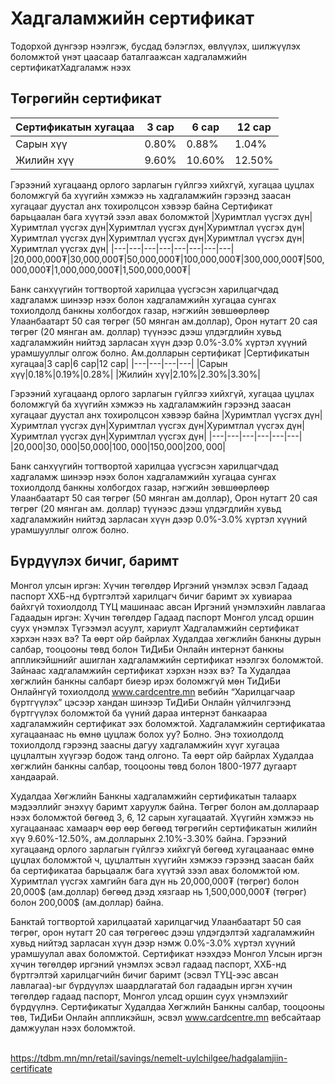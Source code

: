 # Хадгаламжийн сертификат
Тодорхой дүнгээр нээлгэж, бусдад бэлэглэх, өвлүүлэх, шилжүүлэх боломжтой үнэт цаасаар баталгаажсан хадгаламжийн сертификатХадгаламж нээх


## Төгрөгийн сертификат
|Сертификатын хугацаа|3 сар|6 сар|12 сар|
|---|---|---|---|
|Сарын хүү|0.80%|0.88%|1.04%|
|Жилийн хүү|9.60%|10.60%|12.50%|

Гэрээний хугацаанд орлого зарлагын гүйлгээ хийхгүй, хугацаа цуцлах боломжгүй ба хүүгийн хэмжээ нь хадгаламжийн гэрээнд заасан хугацааг дуустал анх тохиролцсон хэвээр байна
Сертификат барьцаалан бага хүүтэй зээл авах боломжтой
|Хуримтлал үүсгэх дүн|Хуримтлал үүсгэх дүн|Хуримтлал үүсгэх дүн|Хуримтлал үүсгэх дүн|Хуримтлал үүсгэх дүн|Хуримтлал үүсгэх дүн|Хуримтлал үүсгэх дүн|Хуримтлал үүсгэх дүн|
|---|---|---|---|---|---|---|---|
|20,000,000₮|30,000,000₮|50,000,000₮|100,000,000₮|300,000,000₮|500,000,000₮|1,000,000,000₮|1,500,000,000₮|

Банк санхүүгийн тогтвортой харилцаа үүсгэсэн харилцагчдад хадгаламж шинээр нээх болон хадгаламжийн хугацаа сунгах тохиолдолд банкны холбогдох газар, нэгжийн зөвшөөрлөөр Улаанбаатарт 50 сая төгрөг (50 мянган ам.доллар), Орон нутагт 20 сая төгрөг (20 мянган ам. доллар) түүнээс дээш үлдэгдлийн хувьд хадгаламжийн нийтэд зарласан хүүн дээр 0.0%-3.0% хүртэл хүүний урамшууллыг олгож болно.
Ам.долларын сертификат
|Сертификатын хугацаа|3 сар|6 сар|12 сар|
|---|---|---|---|
|Сарын хүү|0.18%|0.19%|0.28%|
|Жилийн хүү|2.10%|2.30%|3.30%|

Гэрээний хугацаанд орлого зарлагын гүйлгээ хийхгүй, хугацаа цуцлах боломжгүй ба хүүгийн хэмжээ нь хадгаламжийн гэрээнд заасан хугацааг дуустал анх тохиролцсон хэвээр байна
|Хуримтлал үүсгэх дүн|Хуримтлал үүсгэх дүн|Хуримтлал үүсгэх дүн|Хуримтлал үүсгэх дүн|Хуримтлал үүсгэх дүн|Хуримтлал үүсгэх дүн|
|---|---|---|---|---|---|
|20,000$|30,000$|50,000$|100,000$|150,000$|200,000$|

Банк санхүүгийн тогтвортой харилцаа үүсгэсэн харилцагчдад хадгаламж шинээр нээх болон хадгаламжийн хугацаа сунгах тохиолдолд банкны холбогдох газар, нэгжийн зөвшөөрлөөр Улаанбаатарт 50 сая төгрөг (50 мянган ам.доллар), Орон нутагт 20 сая төгрөг (20 мянган ам. доллар) түүнээс дээш үлдэгдлийн хувьд хадгаламжийн нийтэд зарласан хүүн дээр 0.0%-3.0% хүртэл хүүний урамшууллыг олгож болно.

## Бүрдүүлэх бичиг, баримт
Монгол улсын иргэн:
Хүчин төгөлдөр Иргэний үнэмлэх эсвэл Гадаад паспорт
ХХБ-нд бүртгэлтэй харилцагч бичиг баримт эх хувиараа байхгүй тохиолдолд ТҮЦ машинаас авсан Иргэний үнэмлэхийн лавлагаа
Гадаадын иргэн:
Хүчин төгөлдөр Гадаад паспорт
Монгол улсад оршин суух үнэмлэх
Түгээмэл асуулт, хариулт
Хадгаламжийн сертификат хэрхэн нээх вэ?
Та өөрт ойр байрлах Худалдаа хөгжлийн банкны дурын салбар, тооцооны төвд болон ТиДиБи Онлайн интернэт банкны аппликэйшнийг ашиглан хадгаламжийн сертификат нээлгэх боломжтой.
Зайнаас хадгаламжийн сертификат хэрхэн нээх вэ?
Та Худалдаа хөгжлийн банкны салбарт биеэр ирэх боломжгүй мөн ТиДиБи Онлайнгүй тохиолдолд
www.cardcentre.mn вебийн “Харилцагчаар бүртгүүлэх” цэсээр хандан шинээр ТиДиБи Онлайн үйлчилгээнд бүртгүүлэх боломжтой ба үүний дараа интернэт банкаараа хадгаламжийн сертификат ээх боломжтой.
Хадгаламжийн сертификатаа хугацаанаас нь өмнө цуцлаж болох уу?
Болно. Энэ тохиолдолд тохиолдолд гэрээнд заасны дагуу хадгаламжийн хүүг хугацаа цуцлалтын хүүгээр бодож танд олгоно. Та өөрт ойр байрлах Худалдаа хөгжлийн банкны салбар, тооцооны төвд болон 1800-1977 дугаарт хандаарай.

Худалдаа Хөгжлийн Банкны хадгаламжийн сертификатын талаарх мэдээллийг энэхүү баримт харуулж байна.  Төгрөг болон ам.доллараар нээх боломжтой бөгөөд 3, 6, 12 сарын хугацаатай.  Хүүгийн хэмжээ нь хугацаанаас хамаарч өөр өөр бөгөөд  төгрөгийн сертификатын жилийн хүү 9.60%-12.50%, ам.долларынх 2.10%-3.30% байна.  Гэрээний хугацаанд орлого зарлагын гүйлгээ хийхгүй бөгөөд хугацаанаас өмнө цуцлах боломжтой ч,  цуцлалтын хүүгийн хэмжээ гэрээнд заасан байх ба  сертификатаа барьцаалж бага хүүтэй зээл авах боломжтой юм.  Хуримтлал үүсгэх хамгийн бага дүн нь 20,000,000₮ (төгрөг) болон 20,000$ (ам.доллар) бөгөөд  дээд хязгаар нь 1,500,000,000₮ (төгрөг) болон 200,000$ (ам.доллар) байна.


Банктай тогтвортой харилцаатай харилцагчид Улаанбаатарт 50 сая төгрөг, орон нутагт 20 сая төгрөгөөс дээш үлдэгдэлтэй хадгаламжийн хувьд нийтэд зарласан хүүн дээр нэмж 0.0%-3.0% хүртэл хүүний урамшуулал авах боломжтой.  Сертификат нээхдээ Монгол Улсын иргэн хүчин төгөлдөр иргэний үнэмлэх эсвэл гадаад паспорт, ХХБ-нд бүртгэлтэй харилцагчийн бичиг баримт (эсвэл ТҮЦ-ээс авсан лавлагаа)-ыг бүрдүүлэх шаардлагатай бол гадаадын иргэн хүчин төгөлдөр гадаад паспорт, Монгол улсад оршин суух үнэмлэхийг бүрдүүлнэ.  Сертификатыг Худалдаа Хөгжлийн Банкны салбар, тооцооны төв, ТиДиБи Онлайн аппликэйшн, эсвэл  www.cardcentre.mn вебсайтаар дамжуулан нээх боломжтой.

\
https://tdbm.mn/mn/retail/savings/nemelt-uylchilgee/hadgalamjiin-certificate